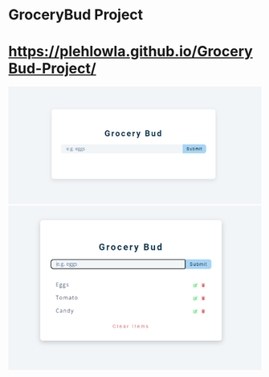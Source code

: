 # GroceryBud Project
 
 # https://plehlowla.github.io/GroceryBud-Project/

 ![groceryBud](./groceryBud.png)
 ![groceryBud2](./groceryBud2.png)
